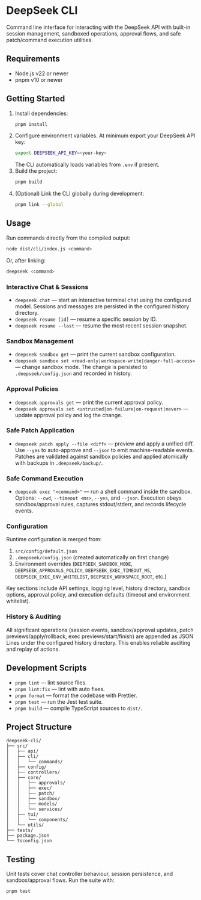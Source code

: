 # DeepSeek CLI

Command line interface for interacting with the DeepSeek API with built-in session management, sandboxed
operations, approval flows, and safe patch/command execution utilities.

## Requirements

- Node.js v22 or newer
- pnpm v10 or newer

## Getting Started

1. Install dependencies:
   ```bash
   pnpm install
   ```
2. Configure environment variables. At minimum export your DeepSeek API key:
   ```bash
   export DEEPSEEK_API_KEY=<your-key>
   ```
   The CLI automatically loads variables from `.env` if present.
3. Build the project:
   ```bash
   pnpm build
   ```
4. (Optional) Link the CLI globally during development:
   ```bash
   pnpm link --global
   ```

## Usage

Run commands directly from the compiled output:

```bash
node dist/cli/index.js <command>
```

Or, after linking:

```bash
deepseek <command>
```

### Interactive Chat & Sessions

- `deepseek chat` — start an interactive terminal chat using the configured model. Sessions and messages are
  persisted in the configured history directory.
- `deepseek resume [id]` — resume a specific session by ID.
- `deepseek resume --last` — resume the most recent session snapshot.

### Sandbox Management

- `deepseek sandbox get` — print the current sandbox configuration.
- `deepseek sandbox set <read-only|workspace-write|danger-full-access>` — change sandbox mode. The change is
  persisted to `.deepseek/config.json` and recorded in history.

### Approval Policies

- `deepseek approvals get` — print the current approval policy.
- `deepseek approvals set <untrusted|on-failure|on-request|never>` — update approval policy and log the change.

### Safe Patch Application

- `deepseek patch apply --file <diff>` — preview and apply a unified diff. Use `--yes` to auto-approve and
  `--json` to emit machine-readable events. Patches are validated against sandbox policies and applied
  atomically with backups in `.deepseek/backup/`.

### Safe Command Execution

- `deepseek exec "<command>"` — run a shell command inside the sandbox. Options: `--cwd`, `--timeout <ms>`,
  `--yes`, and `--json`. Execution obeys sandbox/approval rules, captures stdout/stderr, and records
  lifecycle events.

### Configuration

Runtime configuration is merged from:

1. `src/config/default.json`
2. `.deepseek/config.json` (created automatically on first change)
3. Environment overrides (`DEEPSEEK_SANDBOX_MODE`, `DEEPSEEK_APPROVALS_POLICY`, `DEEPSEEK_EXEC_TIMEOUT_MS`,
   `DEEPSEEK_EXEC_ENV_WHITELIST`, `DEEPSEEK_WORKSPACE_ROOT`, etc.)

Key sections include API settings, logging level, history directory, sandbox options, approval policy, and
execution defaults (timeout and environment whitelist).

### History & Auditing

All significant operations (session events, sandbox/approval updates, patch previews/apply/rollback, exec
previews/start/finish) are appended as JSON Lines under the configured history directory. This enables
reliable auditing and replay of actions.

## Development Scripts

- `pnpm lint` — lint source files.
- `pnpm lint:fix` — lint with auto fixes.
- `pnpm format` — format the codebase with Prettier.
- `pnpm test` — run the Jest test suite.
- `pnpm build` — compile TypeScript sources to `dist/`.

## Project Structure

```
deepseek-cli/
├── src/
│   ├── api/
│   ├── cli/
│   │   └── commands/
│   ├── config/
│   ├── controllers/
│   ├── core/
│   │   ├── approvals/
│   │   ├── exec/
│   │   ├── patch/
│   │   ├── sandbox/
│   │   ├── models/
│   │   └── services/
│   ├── tui/
│   │   └── components/
│   └── utils/
├── tests/
├── package.json
└── tsconfig.json
```

## Testing

Unit tests cover chat controller behaviour, session persistence, and sandbox/approval flows. Run the suite
with:

```bash
pnpm test
```
